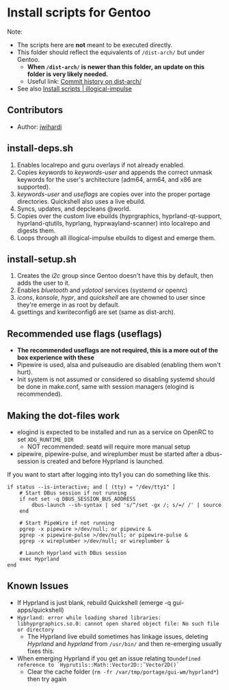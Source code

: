 # Install scripts for Gentoo

Note:
- The scripts here are **not** meant to be executed directly.
- This folder should reflect the equivalents of `/dist-arch/` but under Gentoo.
  - **When `/dist-arch/` is newer than this folder, an update on this folder is very likely needed.**
  - Useful link: [Commit history on dist-arch/](https://github.com/end-4/dots-hyprland/commits/main/dist-arch)
- See also [Install scripts | illogical-impulse](https://ii.clsty.link/en/dev/inst-script/)

## Contributors
- Author: [jwihardi](https://github.com/jwihardi)


## install-deps.sh
1. Enables localrepo and guru overlays if not already enabled.
2. Copies _keywords_ to _keywords-user_ and appends the correct unmask keywords for the user's architecture (adm64, arm64, and x86 are supported).
3. _keywords-user_ and _useflags_ are copies over into the proper portage directories. Quickshell also uses a live ebuild.
4. Syncs, updates, and depcleans @world.
5. Copies over the custom live ebuilds (hyprgraphics, hyprland-qt-support, hyprland-qtutils, hyprlang, hyprwayland-scanner) into localrepo and digests them.
6. Loops through all illogical-impulse ebuilds to digest and emerge them.

## install-setup.sh
1. Creates the _i2c_ group since Gentoo doesn't have this by default, then adds the user to it.
2. Enables _bluetooth_ and _ydotool_ services (systemd or openrc)
3. _icons_, _konsole_, _hypr_, and _quickshell_ are are chowned to user since they're emerge in as root by default.
4. gsettings and kwriteconfig6 are set (same as dist-arch).

## Recommended use flags (useflags)
- **The recommended useflags are not required, this is a more out of the box experience with these**
- Pipewire is used, alsa and pulseaudio are disabled (enabling them won't hurt).
- Init system is not assumed or considered so disabling systemd should be done in make.conf, same with session managers (elogind is recommended).

## Making the dot-files work
- elogind is expected to be installed and run as a service on OpenRC to set ```XDG_RUNTIME_DIR```
  - NOT recommended: seatd will require more manual setup
- pipewire, pipewire-pulse, and wireplumber must be started after a dbus-session is created and before Hyprland is launched.

If you want to start after logging into tty1 you can do something like this.
```fish
if status --is-interactive; and [ (tty) = "/dev/tty1" ]
    # Start DBus session if not running
    if not set -q DBUS_SESSION_BUS_ADDRESS
        dbus-launch --sh-syntax | sed 's/^/set -gx /; s/=/ /' | source
    end

    # Start PipeWire if not running
    pgrep -x pipewire >/dev/null; or pipewire &
    pgrep -x pipewire-pulse >/dev/null; or pipewire-pulse &
    pgrep -x wireplumber >/dev/null; or wireplumber &

    # Launch Hyprland with DBus session
    exec Hyprland
end
```

## Known Issues
- If Hyprland is just blank, rebuild Quickshell (emerge -q gui-apps/quickshell)
- ```Hyprland: error while loading shared libraries: libhyprgraphics.so.0: cannot open shared object file: No such file or directory```
  - The Hyprland live ebuild sometimes has linkage issues, deleting _Hyprland_ and _hyprland_ from ```/usr/bin/``` and then re-emerging usually fixes this.
- When emerging Hyprland if you get an issue relating to```undefined reference to `Hyprutils::Math::Vector2D::˜Vector2D()` ```
  - Clear the cache folder (```rm -fr /var/tmp/portage/gui-wm/hyprland*```) then try again
